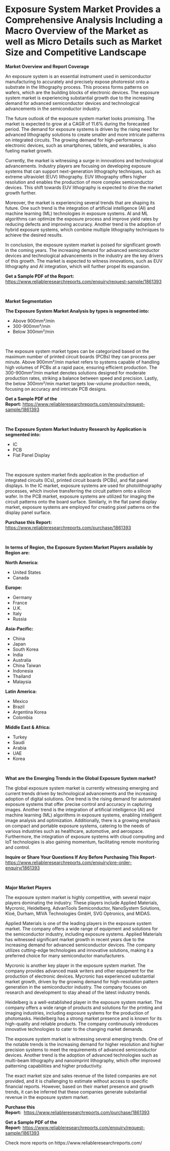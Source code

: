 <p><h1>Exposure System Market Provides a Comprehensive Analysis Including a Macro Overview of the Market as well as Micro Details such as Market Size and Competitive Landscape</h1></p><p><strong>Market Overview and Report Coverage</strong></p>
<p><p>An exposure system is an essential instrument used in semiconductor manufacturing to accurately and precisely expose photoresist onto a substrate in the lithography process. This process forms patterns on wafers, which are the building blocks of electronic devices. The exposure system market is experiencing substantial growth due to the increasing demand for advanced semiconductor devices and technological advancements in the semiconductor industry.</p><p>The future outlook of the exposure system market looks promising. The market is expected to grow at a CAGR of 11.6% during the forecasted period. The demand for exposure systems is driven by the rising need for advanced lithography solutions to create smaller and more intricate patterns on integrated circuits. The growing demand for high-performance electronic devices, such as smartphones, tablets, and wearables, is also fueling market growth.</p><p>Currently, the market is witnessing a surge in innovations and technological advancements. Industry players are focusing on developing exposure systems that can support next-generation lithography techniques, such as extreme ultraviolet (EUV) lithography. EUV lithography offers higher resolution and enables the production of more complex semiconductor devices. This shift towards EUV lithography is expected to drive the market growth further.</p><p>Moreover, the market is experiencing several trends that are shaping its future. One such trend is the integration of artificial intelligence (AI) and machine learning (ML) technologies in exposure systems. AI and ML algorithms can optimize the exposure process and improve yield rates by reducing defects and improving accuracy. Another trend is the adoption of hybrid exposure systems, which combine multiple lithography techniques to achieve the desired results.</p><p>In conclusion, the exposure system market is poised for significant growth in the coming years. The increasing demand for advanced semiconductor devices and technological advancements in the industry are the key drivers of this growth. The market is expected to witness innovations, such as EUV lithography and AI integration, which will further propel its expansion.</p></p>
<p><strong>Get a Sample PDF of the Report:</strong> <a href="https://www.reliableresearchreports.com/enquiry/request-sample/1861393">https://www.reliableresearchreports.com/enquiry/request-sample/1861393</a></p>
<p>&nbsp;</p>
<p><strong>Market Segmentation</strong></p>
<p><strong>The Exposure System Market Analysis by types is segmented into:</strong></p>
<p><ul><li>Above 900mm²/min</li><li>300-900mm²/min</li><li>Below 300mm²/min</li></ul></p>
<p>&nbsp;</p>
<p><p>The exposure system market types can be categorized based on the maximum number of printed circuit boards (PCBs) they can process per minute. Above 900mm²/min market refers to systems capable of handling high volumes of PCBs at a rapid pace, ensuring efficient production. The 300-900mm²/min market denotes solutions designed for moderate production rates, striking a balance between speed and precision. Lastly, the below 300mm²/min market targets low-volume production needs, focusing on accuracy and intricate PCB designs.</p></p>
<p><strong>Get a Sample PDF of the Report:</strong>&nbsp;<a href="https://www.reliableresearchreports.com/enquiry/request-sample/1861393">https://www.reliableresearchreports.com/enquiry/request-sample/1861393</a></p>
<p>&nbsp;</p>
<p><strong>The Exposure System Market Industry Research by Application is segmented into:</strong></p>
<p><ul><li>IC</li><li>PCB</li><li>Flat Panel Display</li></ul></p>
<p>&nbsp;</p>
<p><p>The exposure system market finds application in the production of integrated circuits (ICs), printed circuit boards (PCBs), and flat panel displays. In the IC market, exposure systems are used for photolithography processes, which involve transferring the circuit pattern onto a silicon wafer. In the PCB market, exposure systems are utilized for imaging the circuit patterns onto the board surface. Similarly, in the flat panel display market, exposure systems are employed for creating pixel patterns on the display panel surface.</p></p>
<p><strong>Purchase this Report:</strong>&nbsp; <a href="https://www.reliableresearchreports.com/purchase/1861393">https://www.reliableresearchreports.com/purchase/1861393</a></p>
<p>&nbsp;</p>
<p><strong>In terms of Region, the Exposure System Market Players available by Region are:</strong></p>
<p>
    <p> <strong> North America: </strong>
        <ul>
            <li>United States</li>
            <li>Canada</li>
        </ul>
        </p> 
    <p> <strong> Europe: </strong>
        <ul>
            <li>Germany</li>
            <li>France</li>
            <li>U.K.</li>
            <li>Italy</li>
            <li>Russia</li>
        </ul>
        </p> 
    <p> <strong> Asia-Pacific: </strong>
        <ul>
            <li>China</li>
            <li>Japan</li>
            <li>South Korea</li>
            <li>India</li>
            <li>Australia</li>
            <li>China Taiwan</li>
            <li>Indonesia</li>
            <li>Thailand</li>
            <li>Malaysia</li>
        </ul>
        </p> 
    <p> <strong> Latin America: </strong>
        <ul>
            <li>Mexico</li>
            <li>Brazil</li>
            <li>Argentina Korea</li>
            <li>Colombia</li>
        </ul>
        </p> 
    <p> <strong> Middle East & Africa: </strong>
        <ul>
            <li>Turkey</li>
            <li>Saudi</li>
            <li>Arabia</li>
            <li>UAE</li>
            <li>Korea</li>
        </ul>
    </p>
    </p>
<p>&nbsp;</p>
<p><strong>What are the Emerging Trends in the Global Exposure System market?</strong></p>
<p><p>The global exposure system market is currently witnessing emerging and current trends driven by technological advancements and the increasing adoption of digital solutions. One trend is the rising demand for automated exposure systems that offer precise control and accuracy in capturing images. Another trend is the integration of artificial intelligence (AI) and machine learning (ML) algorithms in exposure systems, enabling intelligent image analysis and optimization. Additionally, there is a growing emphasis on compact and portable exposure systems, catering to the needs of various industries such as healthcare, automotive, and aerospace. Furthermore, the integration of exposure systems with cloud computing and IoT technologies is also gaining momentum, facilitating remote monitoring and control.</p></p>
<p><strong>Inquire or Share Your Questions If Any Before Purchasing This Report</strong>- <a href="https://www.reliableresearchreports.com/enquiry/pre-order-enquiry/1861393">https://www.reliableresearchreports.com/enquiry/pre-order-enquiry/1861393</a></p>
<p>&nbsp;</p>
<p><strong>Major Market Players</strong></p>
<p><p>The exposure system market is highly competitive, with several major players dominating the industry. These players include Applied Materials, Mycronic, Heidelberg, AdvanTools Semiconductor, NanoSystem Solutions, Kloé, Durham, MIVA Technologies GmbH, SVG Optronics, and MIDAS.</p><p>Applied Materials is one of the leading players in the exposure system market. The company offers a wide range of equipment and solutions for the semiconductor industry, including exposure systems. Applied Materials has witnessed significant market growth in recent years due to the increasing demand for advanced semiconductor devices. The company utilizes cutting-edge technologies and innovative solutions, making it a preferred choice for many semiconductor manufacturers.</p><p>Mycronic is another key player in the exposure system market. The company provides advanced mask writers and other equipment for the production of electronic devices. Mycronic has experienced substantial market growth, driven by the growing demand for high-resolution pattern generation in the semiconductor industry. The company focuses on research and development to stay ahead of the latest industry trends.</p><p>Heidelberg is a well-established player in the exposure system market. The company offers a wide range of products and solutions for the printing and imaging industries, including exposure systems for the production of photomasks. Heidelberg has a strong market presence and is known for its high-quality and reliable products. The company continuously introduces innovative technologies to cater to the changing market demands.</p><p>The exposure system market is witnessing several emerging trends. One of the notable trends is the increasing demand for higher resolution and higher precision systems to meet the requirements of advanced semiconductor devices. Another trend is the adoption of advanced technologies such as multi-beam lithography and nanoimprint lithography, which offer improved patterning capabilities and higher productivity.</p><p>The exact market size and sales revenue of the listed companies are not provided, and it is challenging to estimate without access to specific financial reports. However, based on their market presence and growth trends, it can be inferred that these companies generate substantial revenue in the exposure system market.</p></p>
<p><strong>Purchase this Report:</strong>&nbsp;&nbsp;<a href="https://www.reliableresearchreports.com/purchase/1861393">https://www.reliableresearchreports.com/purchase/1861393</a></p>
<p></p>
<p><strong>Get a Sample PDF of the Report:</strong>&nbsp;<a href="https://www.reliableresearchreports.com/enquiry/request-sample/1861393">https://www.reliableresearchreports.com/enquiry/request-sample/1861393</a></p>
<p>Check more reports on https://www.reliableresearchreports.com/</p>